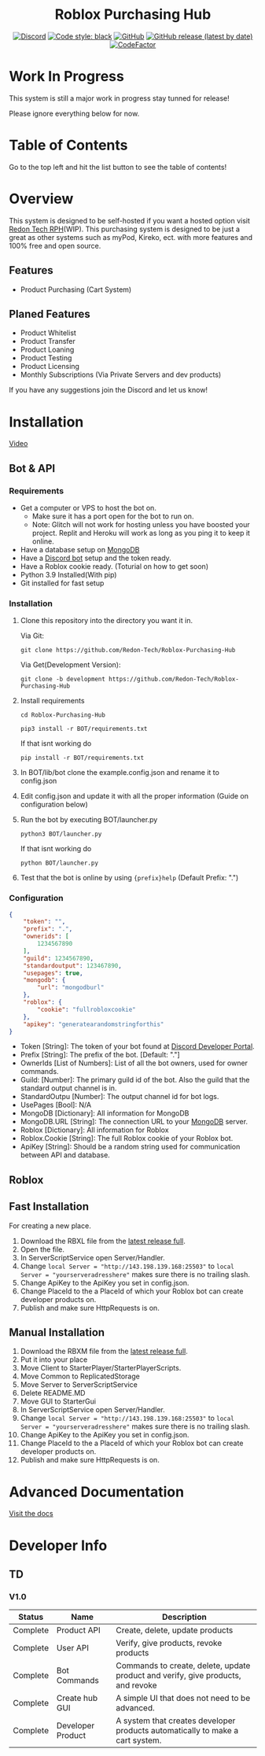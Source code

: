 <h1 align="center">Roblox Purchasing Hub</h1>

<div align="center">
  
  [![Discord](https://img.shields.io/discord/536555061510144020?label=discord&logo=discord&style=for-the-badge)](https://discord.gg/Eb384Xw)
  [![Code style: black](https://img.shields.io/badge/code%20style-black-000000.svg?style=for-the-badge)](https://github.com/psf/black)
  [![GitHub](https://img.shields.io/github/license/redon-tech/Roblox-Purchasing-Hub?style=for-the-badge)](https://mit-license.org/)
  [![GitHub release (latest by date)](https://img.shields.io/github/v/release/redon-tech/Roblox-Purchasing-Hub?style=for-the-badge)](https://github.com/Redon-Tech/Roblox-Purchasing-Hub/releases)
  [![CodeFactor](https://img.shields.io/codefactor/grade/github/Redon-Tech/Roblox-Purchasing-Hub?style=for-the-badge)](https://www.codefactor.io/repository/github/redon-tech/roblox-purchasing-hub/overview)
  
</div>

# Work In Progress

This system is still a major work in progress stay tunned for release!

Please ignore everything below for now.

# Table of Contents

Go to the top left and hit the list button to see the table of contents!

# Overview

This system is designed to be self-hosted if you want a hosted option visit [Redon Tech RPH](https://rph.redon.tech)(WIP).
This purchasing system is designed to be just a great as other systems such as myPod, Kireko, ect. with more features and 100% free and open source.

## Features

- Product Purchasing (Cart System)

## Planed Features

- Product Whitelist
- Product Transfer
- Product Loaning
- Product Testing
- Product Licensing
- Monthly Subscriptions (Via Private Servers and dev products)

If you have any suggestions join the Discord and let us know!

# Installation

[Video](https://youtu.be/0eVR3i_ZKoQ)

## Bot & API

### Requirements
- Get a computer or VPS to host the bot on.
  - Make sure it has a port open for the bot to run on.
  - Note: Glitch will not work for hosting unless you have boosted your project. Replit and Heroku will work as long as you ping it to keep it online.
- Have a database setup on [MongoDB](https://www.mongodb.com/)
- Have a [Discord bot](https://discord.com/developers) setup and the token ready.
- Have a Roblox cookie ready. (Toturial on how to get soon)
- Python 3.9 Installed(With pip)
- Git installed for fast setup

### Installation
1. Clone this repository into the directory you want it in.
    
    Via Git:
    ```
    git clone https://github.com/Redon-Tech/Roblox-Purchasing-Hub
    ```
    Via Get(Development Version):
    ```
    git clone -b development https://github.com/Redon-Tech/Roblox-Purchasing-Hub
    ```
2. Install requirements
    ```
    cd Roblox-Purchasing-Hub

    pip3 install -r BOT/requirements.txt
    ```
    If that isnt working do
    ```
    pip install -r BOT/requirements.txt
    ```
3. In BOT/lib/bot clone the example.config.json and rename it to config.json
4. Edit config.json and update it with all the proper information (Guide on configuration below)
5. Run the bot by executing BOT/launcher.py
    ```
    python3 BOT/launcher.py
    ```
    If that isnt working do
    ```
    python BOT/launcher.py
    ```
6. Test that the bot is online by using `{prefix}help` (Default Prefix: ".")

### Configuration
```json
{
    "token": "",
    "prefix": ".",
    "ownerids": [
        1234567890
    ],
    "guild": 1234567890,
    "standardoutput": 123467890,
    "usepages": true,
    "mongodb": {
        "url": "mongodburl"
    },
    "roblox": {
        "cookie": "fullrobloxcookie"
    },
    "apikey": "generatearandomstringforthis"
}
```

- Token [String]: The token of your bot found at [Discord Developer Portal](https://discord.com/developers).
- Prefix [String]: The prefix of the bot. [Default: "."]
- OwnerIds [List of Numbers]: List of all the bot owners, used for owner commands.
- Guild: [Number]: The primary guild id of the bot. Also the guild that the standard output channel is in.
- StandardOutpu [Number]: The output channel id for bot logs.
- UsePages [Bool]: N/A
- MongoDB [Dictionary]: All information for MongoDB
- MongoDB.URL [String]: The connection URL to your [MongoDB](https://www.mongodb.com/) server.
- Roblox [Dictionary]: All information for Roblox
- Roblox.Cookie [String]: The full Roblox cookie of your Roblox bot.
- ApiKey [String]: Should be a random string used for communication between API and database.

## Roblox

## Fast Installation
For creating a new place.
1. Download the RBXL file from the [latest release full](https://github.com/Redon-Tech/Roblox-Purchasing-Hub/releases).
2. Open the file.
3. In ServerScriptService open Server/Handler.
4. Change `local Server = "http://143.198.139.168:25503"` to `local Server = "yourserveradresshere"` makes sure there is no trailing slash.
5. Change ApiKey to the ApiKey you set in config.json.
6. Change PlaceId to the a PlaceId of which your Roblox bot can create developer products on.
7. Publish and make sure HttpRequests is on.

## Manual Installation

1. Download the RBXM file from the [latest release full](https://github.com/Redon-Tech/Roblox-Purchasing-Hub/releases).
2. Put it into your place
3. Move Client to StarterPlayer/StarterPlayerScripts.
4. Move Common to ReplicatedStorage
5. Move Server to ServerScriptService
6. Delete README.MD
7. Move GUI to StarterGui
8. In ServerScriptService open Server/Handler.
9. Change `local Server = "http://143.198.139.168:25503"` to `local Server = "yourserveradresshere"` makes sure there is no trailing slash.
10. Change ApiKey to the ApiKey you set in config.json.
11. Change PlaceId to the a PlaceId of which your Roblox bot can create developer products on.
12. Publish and make sure HttpRequests is on.

# Advanced Documentation

[Visit the docs](https://redon-tech.github.io/RPH-Docs/)

# Developer Info

## TD

### V1.0

| Status   | Name              | Description                                                                      |
| -------- | ----------------- | -------------------------------------------------------------------------------- |
| Complete | Product API       | Create, delete, update products                                                  |
| Complete | User API          | Verify, give products, revoke products                                           |
| Complete | Bot Commands      | Commands to create, delete, update product and verify, give products, and revoke |
| Complete | Create hub GUI    | A simple UI that does not need to be advanced.                                   |
| Complete | Developer Product | A system that creates developer products automatically to make a cart system.    |
